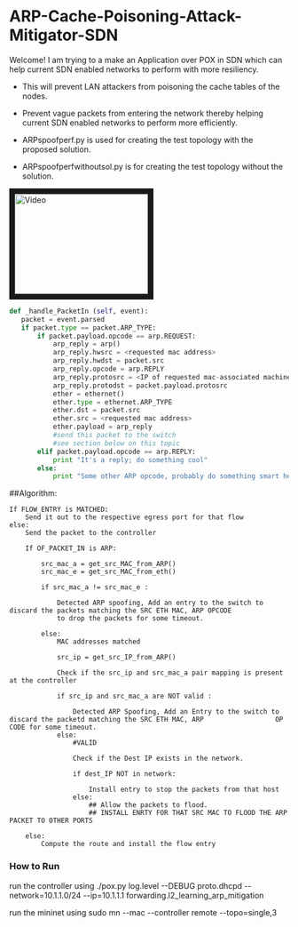 ARP-Cache-Poisoning-Attack-Mitigator-SDN
========================================
Welcome! I am trying to a make an Application over POX in SDN which can help current SDN enabled networks to perform with more resiliency.

* This will prevent LAN attackers from poisoning the cache tables of the nodes.
* Prevent vague packets from entering the network thereby helping current SDN enabled networks to perform more efficiently.

* ARPspoofperf.py is used for creating the test topology with the proposed solution.

* ARPspoofperfwithoutsol.py is for creating the test topology without the solution. 

<a href="http://www.youtube.com/watch?feature=player_embedded&v=ls-LIkGDDbc
" target="_blank"><img src="http://img.youtube.com/vi/ls-LIkGDDbc/0.jpg" 
alt="Video" width="240" height="180" border="10" /></a>

 ````python
def _handle_PacketIn (self, event):
    packet = event.parsed
    if packet.type == packet.ARP_TYPE:
        if packet.payload.opcode == arp.REQUEST:
            arp_reply = arp()
            arp_reply.hwsrc = <requested mac address>
            arp_reply.hwdst = packet.src
            arp_reply.opcode = arp.REPLY
            arp_reply.protosrc = <IP of requested mac-associated machine>
            arp_reply.protodst = packet.payload.protosrc
            ether = ethernet()
            ether.type = ethernet.ARP_TYPE
            ether.dst = packet.src
            ether.src = <requested mac address>
            ether.payload = arp_reply
            #send this packet to the switch
            #see section below on this topic
        elif packet.payload.opcode == arp.REPLY:
            print "It's a reply; do something cool"
        else:
            print "Some other ARP opcode, probably do something smart here"
````



##Algorithm:
````
If FLOW_ENTRY is MATCHED:
	Send it out to the respective egress port for that flow
else:
	Send the packet to the controller

	If OF_PACKET_IN is ARP:
	
		src_mac_a = get_src_MAC_from_ARP()
		src_mac_e = get_src_MAC_from_eth()
		
		if src_mac_a != src_mac_e :
			
			Detected ARP spoofing, Add an entry to the switch to discard the packets matching the SRC ETH MAC, ARP OPCODE
			to drop the packets for some timeout.
			
		else:
			MAC addresses matched
			
			src_ip = get_src_IP_from_ARP()
			
			Check if the src_ip and src_mac_a pair mapping is present at the controller
			
			if src_ip and src_mac_a are NOT valid :
			
				Detected ARP Spoofing, Add an Entry to the switch to discard the packetd matching the SRC ETH MAC, ARP 					OP CODE for some timeout.
			else:
				#VALID
				
				Check if the Dest IP exists in the network.
				
				if dest_IP NOT in network:
					
					Install entry to stop the packets from that host
				else:
					## Allow the packets to flood.
					## INSTALL ENRTY FOR THAT SRC MAC TO FLOOD THE ARP PACKET TO OTHER PORTS
			
	else:
		Compute the route and install the flow entry
````

### How to Run

run the controller using 
./pox.py log.level --DEBUG proto.dhcpd --network=10.1.1.0/24 --ip=10.1.1.1 forwarding.l2_learning_arp_mitigation

run the mininet using
sudo mn --mac --controller remote --topo=single,3
